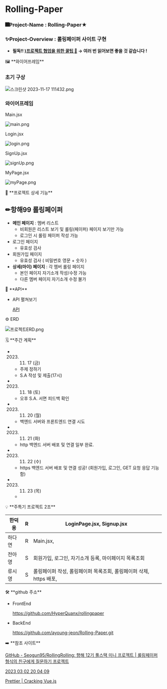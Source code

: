 # Rolling-Paper

### 🎆**Project-Name : Rolling-Paper★**

### ✨Project-Overview : 롤링페이퍼 사이트 구현

- **필독!! )[프로젝트 협업을 위한 꿀팁 🐝](https://www.notion.so/e43d2baf52ac4ba094b89d4ced54551c?pvs=21) → 여러 번 읽어보면 좋을 것 같습니다 !**

<aside>
🖼️ **와이어프레임**

</aside>

### **초기 구상**

![스크린샷 2023-11-17 111432.png](https://prod-files-secure.s3.us-west-2.amazonaws.com/953a7687-1102-4f6d-85b3-832126023905/d8e41313-041e-48c5-918e-b74677b564eb/%EC%8A%A4%ED%81%AC%EB%A6%B0%EC%83%B7_2023-11-17_111432.png)

### **와이어프레임**

Main.jsx 

![main.png](https://prod-files-secure.s3.us-west-2.amazonaws.com/953a7687-1102-4f6d-85b3-832126023905/a9b619c4-6dd0-4b3a-802b-0da56a807050/main.png)

Login.jsx

![login.png](https://prod-files-secure.s3.us-west-2.amazonaws.com/953a7687-1102-4f6d-85b3-832126023905/3695ba22-85ef-409c-affe-d8f7aea4415c/login.png)

SignUp.jsx

![signUp.png](https://prod-files-secure.s3.us-west-2.amazonaws.com/953a7687-1102-4f6d-85b3-832126023905/ccc9ea08-af50-4915-bc28-41740598db99/signUp.png)

MyPage.jsx

![myPage.png](https://prod-files-secure.s3.us-west-2.amazonaws.com/953a7687-1102-4f6d-85b3-832126023905/4c13f721-7068-4657-b290-6dce8b71e5d1/myPage.png)

<aside>
📢  **프로젝트 상세 기능**

</aside>

## ✏**항해99 롤링페이퍼**

- **메인 페이지** : 멤버 리스트
    - 비회원은 리스트 보기 및 롤링(페이퍼) 페이지 보기만 가능
    - 로그인 시 롤링 페이퍼 작성 가능
- 로그인 페이지
    - 유효성 검사
- 회원가입 페이지
    - 유효성 검사 ( 비밀번호 영문 + 숫자 )
- **상세(마이) 페이지** : 각 멤버 롤링 페이지
    - 본인 페이지 자기소개 작성/수정 가능
    - 다른 멤버 페이지 자기소개 수정 불가

<aside>
🚪 **API**

</aside>

- API 펼쳐보기
    
    [API](https://www.notion.so/93726aa6bb8c4024b0bbdf3556841864?pvs=21)
    

<aside>
⚙ ERD

</aside>

![프로젝트ERD.png](https://prod-files-secure.s3.us-west-2.amazonaws.com/953a7687-1102-4f6d-85b3-832126023905/3bedb46a-15dc-484b-ae18-1bbf305f5864/%E1%84%91%E1%85%B3%E1%84%85%E1%85%A9%E1%84%8C%E1%85%A6%E1%86%A8%E1%84%90%E1%85%B3ERD.png)

<aside>
🗓️ **주간 계획**

</aside>

- 2023. 11. 17 (금)
    - 주제 정하기
    - S.A 작성 및 제출(17시)
- 2023. 11. 18 (토)
    - 오후 S.A. 서면 피드백 확인
- 2023. 11. 20 (월)
    - 백엔드 서버와 프론트엔드 연결 시도
- 2023. 11. 21 (화)
    - http 백엔드 서버 배포 및 연결 일부 완료.
- 2023. 11. 22 (수)
    - https 백엔드 서버 배포 및 연결 성공! (회원가입, 로그인, GET 요청 응답 기능함)
- 2023. 11. 23 (목)
    - 

<aside>
💡 **주특기 프로젝트 2조**

</aside>

| 한덕용 | R | LoginPage.jsx, Signup.jsx |
| --- | --- | --- |
| 하다연 | R | Main.jsx,  |
| 전아영 | S | 회원가입, 로그인, 자기소개 등록, 마이페이지 목록조회 |
| 류시영 | S | 롤링페이퍼 작성, 롤링페이퍼 목록조회, 롤링페이퍼 삭제, https 배포,  |

<aside>
🛠 **github 주소**

</aside>

- FrontEnd
    
    https://github.com/HyperQuanx/rollingpaper
    
- BackEnd
    
    https://github.com/ayoung-jeon/Rolling-Paper.git
    

<aside>
➡️ **참조 사이트**

</aside>

[GitHub - Seogun95/RollingRolling: 향해 12기 풀스택 미니 프로젝트 | 롤링페이퍼 형식의 친구에게 질문하기 프로젝트](https://github.com/Seogun95/RollingRolling#technologies--tools-be)

[2023 03 02 20 04 09](https://www.youtube.com/watch?v=Sp30bkW_I4M)

[Prettier | Cracking Vue.js](https://joshua1988.github.io/vue-camp/format/prettier.html#husky%E1%84%85%E1%85%B3%E1%86%AF-%E1%84%89%E1%85%A1%E1%84%8B%E1%85%AD%E1%86%BC%E1%84%92%E1%85%A1%E1%84%8B%E1%85%A7-commit-%E1%84%8C%E1%85%A5%E1%86%AB%E1%84%8B%E1%85%A6-prettier-%E1%84%8C%E1%85%A5%E1%86%AB%E1%84%8E%E1%85%A6-%E1%84%91%E1%85%A1%E1%84%8B%E1%85%B5%E1%86%AF%E1%84%8B%E1%85%A6-%E1%84%8C%E1%85%A5%E1%86%A8%E1%84%8B%E1%85%AD%E1%86%BC%E1%84%92%E1%85%A1%E1%84%80%E1%85%B5)
